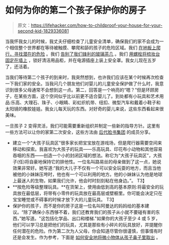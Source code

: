 # 如何为你的第二个孩子保护你的房子

> 原文：<https://lifehacker.com/how-to-childproof-your-house-for-your-second-kid-1829336081>

当我怀我女儿的时候，我丈夫仔细检查了儿童安全清单，确保我们的家不会成为一个相信整个世界都在等待被触摸、攀爬和舔的孩子的危险区域。我们 [在地板上爬行，寻找潜在的危险](https://lifehacker.com/how-to-throw-a-resource-party-1829311193) 。我们 [告别了我们锋利的玻璃茶几](https://offspring.lifehacker.com/get-rid-of-your-coffee-table-1821800590) 。我们 [用螺栓将梳妆台固定在墙上](https://offspring.lifehacker.com/psa-parents-bolt-your-dresser-to-a-wall-1803785247) ，锁好清洁用品柜，并在电源插座上装上安全罩。我女儿现在五岁了，还活着。



当我们等待第二个孩子的到来时，我突然想到，也许我们应该在某个时候再次检查一下我们家的安全。当我问几个朋友他们对婴儿的儿童安全保护做了什么时，我意识到很多父母通常不会想到这一点。第二，回答是一个响亮的“嗯？”但是环顾房子，在某些方面，这个空间似乎比以前更不适合婴儿了。到处都有小玩具和艺术用品:乐高、大理石、珠子、小眼睛、彩虹织机带、纽扣、微型汽车和戴着小鞋子和太阳镜的橡胶娃娃。我女儿每天玩的东西。对好奇的婴儿来说，这些东西看起来很美味。

一旦孩子 2 变得灵活，我们可能需要重新组织并制定一些新的指导方针。这里有一些方法可以让你的家第二次安全，这些方法由 [后代脸书集团](https://www.facebook.com/groups/2018785615043946/) 的成员分享。

*   建立一个“大孩子玩具区”很多家长把宝宝放在游戏场，但是爬行器需要空间来移动和探索。我喜欢为大孩子的玩具——乐高玩具、印花布小动物和其他容易吞咽的东西——创造一个小的封闭区域的想法。称它为“大孩子玩具区”，大孩子(任)将自豪地保持它的排他性。一位名叫路易丝的母亲做到了这一点，她说效果非常好。她写道:“我的大儿子不仅有一个可以安全玩耍的地方，而且当他被他的小妹妹压垮时，他也有一个可以利用的地方。他的小妹妹认为他是地球上最迷人的生物，如果我们允许，他会时时刻刻粘在他身边。”。
    T3】
*   **按危险等级整理玩具。**在货架上，使用由低到高的基本原则:将最安全的玩具放在最低层，将带有小零件的玩具放在最高层或壁橱里。你可能会决定只在宝宝睡觉或不碍事的时候才放下大的儿童玩具。
    T3】
*   保护你的孩子，而不是你的房子这是一位名叫阿曼达的妈妈给的基本建议。“除了确保小东西够不着，我们还教育我们的孩子从小就不要碰有害的东西，”她写道。"这包括化学品、出口和楼梯."如果你的大孩子至少 4 或 5 岁，他们可以学习总是把他们的玩具，尤其是那些有小碎片的玩具放好，并提醒你任何潜在的危险。作为第二次为人父母，你会知道尽管你很谨慎，但事情有时还是会发生。作为参考，下面是 [如何安全地将微小物体从孩子鼻子里取出](https://offspring.lifehacker.com/how-to-safely-get-a-tiny-object-out-of-your-child-s-nos-1795728239) 。